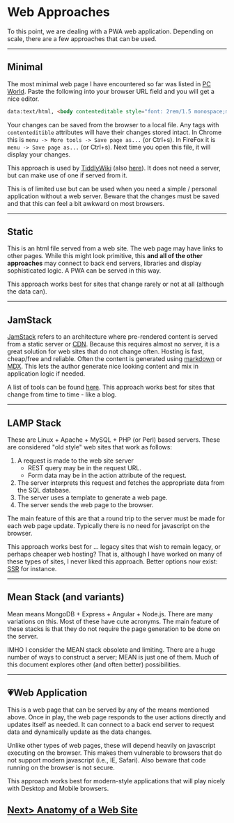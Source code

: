 # Web Approaches
To this point, we are dealing with a PWA web application. Depending on scale, there are a few approaches that can be used.

---
## Minimal
The most minimal web page I have encountered so far was listed in [PC World](https://www.pcworld.com/article/2360940/turn-any-browser-tab-into-a-basic-text-editor.html). Paste the following into your browser URL field and you will get a nice editor.

```html
data:text/html, <body contenteditable style="font: 2rem/1.5 monospace;max-width:60rem;margin:0 auto;padding:4rem;">
```
Your changes can be saved from the browser to a local file. Any tags with `contenteditible` attributes will have their changes stored intact. In Chrome this is `menu -> More tools -> Save page as...` (or Ctrl+s). In FireFox it is `menu -> Save page as...` (or Ctrl+s). Next time you open this file, it will display your changes.

This approach is used by [TiddlyWiki](https://tiddlywiki.com/) (also [here](https://github.com/Jermolene/TiddlyWiki5)). It does not need a server, but can make use of one if served from it.

This is of limited use but can be used when you need a simple / personal application without a web server. Beware that the changes must be saved and that this can feel a bit awkward on most browsers.

---
## Static
This is an html file served from a web site. The web page may have links to other pages. While this might look primitive, this **and all of the other approaches** may connect to back end servers, libraries and display sophisticated logic. A PWA can be served in this way.

This approach works best for sites that change rarely or not at all (although the data can).

---
## JamStack
[JamStack](https://jamstack.org/) refers to an architecture where pre-rendered content is served from a static server or [CDN](https://en.wikipedia.org/wiki/Content_delivery_network). Because this requires almost no server, it is a great solution for web sites that do not change often. Hosting is fast, cheap/free and reliable. Often the content is generated using [markdown](https://github.com/adam-p/markdown-here/wiki/Markdown-Cheatsheet) or [MDX](https://mdxjs.com/). This lets the author generate nice looking content and mix in application logic if needed.

A list of tools can be found [here](https://www.staticgen.com/). This approach works best for sites that change from time to time - like a blog.

---
## LAMP Stack
These are Linux + Apache + MySQL + PHP (or Perl) based servers. These are considered "old style" web sites that work as follows:
1. A request is made to the web site server
   - REST query may be in the request URL. 
   - Form data may be in the action attribute of the request.
2. The server interprets this request and fetches the appropriate data from the SQL database.
3. The server uses a template to generate a web page.
4. The server sends the web page to the browser.

The main feature of this are that a round trip to the server must be made for each web page update. Typically there is no need for javascript on the browser.

This approach works best for ... legacy sites that wish to remain legacy, or perhaps cheaper web hosting? That is, although I have worked on many of these types of sites, I never liked this approach. Better options now exist: [SSR](https://blog.logrocket.com/why-you-should-render-react-on-the-server-side-a50507163b79/) for instance.

---
## Mean Stack (and variants)
Mean means MongoDB + Express + Angular + Node.js. There are many variations on this. Most of these have cute acronyms. The main feature of these stacks is that they do not require the page generation to be done on the server.

IMHO I consider the MEAN stack obsolete and limiting. There are a huge number of ways to construct a server; MEAN is just one of them. Much of this document explores other (and often better) possibilities.

---
## 💗Web Application
This is a web page that can be served by any of the means mentioned above. Once in play, the web page responds to the user actions directly and updates itself as needed. It can connect to a back end server to request data and dynamically update as the data changes.

Unlike other types of web pages, these will depend heavily on javascript executing on the browser. This makes them vulnerable to browsers that do not support modern javascript (i.e., IE, Safari). Also beware that code running on the browser is not secure.  

This approach works best for modern-style applications that will play nicely with Desktop and Mobile browsers.

## [Next> Anatomy of a Web Site](Anatomy)
